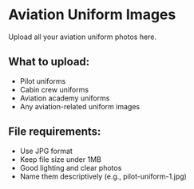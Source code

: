 # Aviation Uniform Images

Upload all your aviation uniform photos here.

## What to upload:
- Pilot uniforms
- Cabin crew uniforms
- Aviation academy uniforms
- Any aviation-related uniform images

## File requirements:
- Use JPG format
- Keep file size under 1MB
- Good lighting and clear photos
- Name them descriptively (e.g., pilot-uniform-1.jpg)
